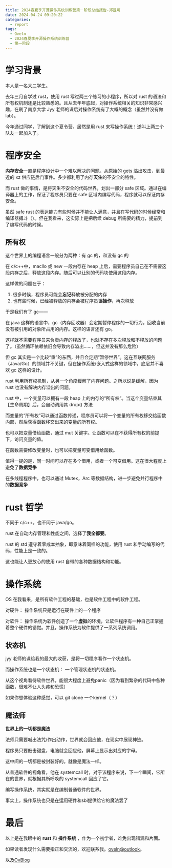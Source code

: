 ```yaml
---
title: 2024春夏季开源操作系统训练营第一阶段总结报告-郑昱可
date: 2024-04-24 09:20:22
categories:
  - report
tags:
  - Oveln
  - 2024春夏季开源操作系统训练营
  - 第一阶段
---
```


# 学习背景

本人是一名大二学生。

去年三月自学过 rust，使用 rust 写过两三个练习的小程序，所以对 rust 的语法和所有权机制还是比较熟悉的。且从去年年底起，对操作系统相关的知识非常感兴趣，在刷了南京大学 Jyy 老师的课后对操作系统有了大概的概念（虽然并没有做 lab）。

今年通过同学，了解到这个夏令营。居然是用 rust 来写操作系统！遂叫上两三个队友一起加入了。

# 程序安全

**内存安全**一直是程序设计中一个难以解决的问题。从原始的 gets 溢出攻击，到最近的 xz 供应链后门事件。多少都利用了内存**天生**的不安全的特性。

而 rust 做的事情，是将天生不安全的代码世界，划出一部分 safe 区域。通过在编译器上的工作，保证了程序员只要在 safe 区域内编写代码，程序就可以保证内存安全。

虽然 safe rust 的表达能力有些时候并不能让人满意，并且在写代码的时候经常和编译器搏斗（）。但在我看来，这实际上是把后续 debug 所需要的精力，提前到了编写代码的时候。

## 所有权

这个世界上的编程语言一般分为两种：有 gc 的，和没有 gc 的

在 c/c++中，macllo 或 new 一段内存在 heap 上后，需要程序员自己在不需要这段内存之后，释放这段内存。随后可以让别的代码块使用这段内存。

这样做的问题在于：

1. 很多时候，程序员可能会**忘记**释放被分配的内存
2. 也有些时候，已经被释放的内存会被程序员**误操作**，再次释放

于是我们有了 gc——

在 java 这样的语言中，gc（内存回收器）会定期暂停程序的一切行为，回收当前没有被引用的对象所占用的内存。这样的语言还有 go。

这样就不需要程序员来负责内存的释放了，也就不存在多次释放和不释放的问题了。（虽然循环依赖依旧会导致内存溢出……，但这并没有那么危险）

但 gc 其实是一个比较“重”的东西，并且会定期“暂停世界”。这在互联网服务（Java/Go）的领域并不关键，但在操作系统/嵌入式这样的领域中，底层并不喜欢 gc 这样的设计。

rust 利用所有权机制，从另一个角度缓解了内存问题。之所以说是缓解，因为 rust 也没有解决内存溢出的问题。

rust 中，一个变量可以拥有一段 heap 上的内存的“所有权”。当这个变量结束其【生命周期】后，会自动调用其 drop() 方法

而变量的“所有权”可以通过函数传递，程序员可以将一个变量的所有权移交给函数内部，然后获得函数移交出来的变量的所有权。

也可以把变量借给函数，通过 mut 关键字。让函数可以在不获得所有权的前提下，访问变量的值。

在函数需要修改变量时，也可以把变量可变借用给函数。

值得一提的是，同一时间可以存在多个借用，或者一个可变借用。这在很大程度上避免了**数据竞争**

在多线程程序中，也可以通过 Mutex，Arc 等数据结构，进一步避免并行程序中的**数据竞争**

# rust 哲学

不同于 c/c++，也不同于 java/go。

rust 在自动内存管理和性能之间，选择了**我全都要**。

rust 的 std 遵守着零成本抽象，即意味着同样的功能，使用 rust 和手动编写的代码，性能上是一致的。

这也能让人更放心的使用 rust 自带的各种数据结构和功能。

# 操作系统

OS 在我看来，是所有软件工程的基础，也是软件工程中的软件工程。

对硬件： 操作系统只是运行在硬件上的一个程序

对软件： 操作系统为软件创造了一个**虚拟**的环境，让软件程序有一种自己正掌握着整个硬件的错觉。并且，操作系统为软件提供了一系列系统调用。

## 状态机

jyy 老师的课给我的最大的收获，是将一切程序看作一个状态机。

而操作系统也是一个状态机： 一个管理状态机的状态机。

从这个视角看待软件世界，能很大程度上避免panic（因为看到繁杂的代码中各种函数，很难不让人头疼和恐慌）

如果你想体验这种感觉，可以 git clone 一个kernel（？）

## 魔法师

**世界上的一切都是魔法**

法师只需要喊出法咒/作出动作，世界就会回应他，在现实中展现神迹。

程序员只要敲击键盘，电脑就会回应他，屏幕上显示出对应的字母。

这中间的一切都是被封装好的。就像是魔法一样。

从普通软件的视角看，他在 systemcall 时，对于该程序来说，下一个瞬间，它所在的世界，就根据其所呼唤的 systemcall 回应了它。

编写操作系统，其实就是在编制普通软件的世界。

事实上，操作系统也只是在运用硬件和sbi提供给它的魔法罢了

# 最后

以上是在我眼中的 **rust** 和 **操作系统** ，作为一个初学者，难免出现错漏和片面。

如果读者发现什么需要指正和交流的，欢迎联系我。[oveln@outlook](mailto:https://oveln.icu)。

以及[OvBlog](https://oveln.icu)